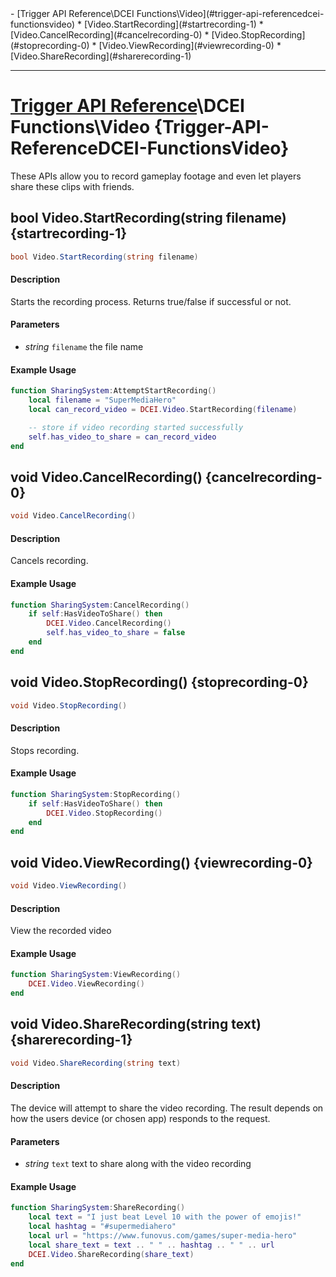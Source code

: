 <div id="toc" markdown="1">
- [Trigger API Reference\DCEI Functions\Video](#trigger-api-referencedcei-functionsvideo)
  * [Video.StartRecording](#startrecording-1)
  * [Video.CancelRecording](#cancelrecording-0)
  * [Video.StopRecording](#stoprecording-0)
  * [Video.ViewRecording](#viewrecording-0)
  * [Video.ShareRecording](#sharerecording-1)

</div>

***

# [Trigger API Reference](Trigger-API-Reference)\\DCEI Functions\Video {Trigger-API-ReferenceDCEI-FunctionsVideo}

[](overview-start)
These APIs allow you to record gameplay footage and even let players share these clips with friends. 
[](overview-end)

## bool Video.StartRecording(string filename) {startrecording-1}
```cs
bool Video.StartRecording(string filename)
```
#### Description
[](description-start)
Starts the recording process. Returns true/false if successful or not. 
[](description-end)

#### Parameters
[](parameters-start)
- *string* `filename` the file name

[](parameters-end)

#### Example Usage
[](example-usage-start)
```lua
function SharingSystem:AttemptStartRecording()
    local filename = "SuperMediaHero"
    local can_record_video = DCEI.Video.StartRecording(filename)

    -- store if video recording started successfully
    self.has_video_to_share = can_record_video
end
```
[](example-usage-end)

[](extra-section-start)

[](extra-section-end)

## void Video.CancelRecording() {cancelrecording-0}
```cs
void Video.CancelRecording()
```
#### Description
[](description-start)
Cancels recording. 
[](description-end)

#### Example Usage
[](example-usage-start)
```lua
function SharingSystem:CancelRecording()
    if self:HasVideoToShare() then
        DCEI.Video.CancelRecording()
        self.has_video_to_share = false
    end
end
```
[](example-usage-end)

[](extra-section-start)

[](extra-section-end)

## void Video.StopRecording() {stoprecording-0}
```cs
void Video.StopRecording()
```
#### Description
[](description-start)
Stops recording.
[](description-end)

#### Example Usage
[](example-usage-start)
```lua
function SharingSystem:StopRecording()
    if self:HasVideoToShare() then
        DCEI.Video.StopRecording()
    end
end
```
[](example-usage-end)

[](extra-section-start)

[](extra-section-end)

## void Video.ViewRecording() {viewrecording-0}
```cs
void Video.ViewRecording()
```
#### Description
[](description-start)
View the recorded video
[](description-end)

#### Example Usage
[](example-usage-start)
```lua
function SharingSystem:ViewRecording()
    DCEI.Video.ViewRecording()
end

```
[](example-usage-end)

[](extra-section-start)

[](extra-section-end)

## void Video.ShareRecording(string text) {sharerecording-1}
```cs
void Video.ShareRecording(string text)
```
#### Description
[](description-start)
The device will attempt to share the video recording. The result depends on how the users device (or chosen app) responds to the request.
[](description-end)

#### Parameters
[](parameters-start)
- *string* `text` text to share along with the video recording

[](parameters-end)

#### Example Usage
[](example-usage-start)
```lua
function SharingSystem:ShareRecording()
    local text = "I just beat Level 10 with the power of emojis!"
    local hashtag = "#supermediahero"
    local url = "https://www.funovus.com/games/super-media-hero"
    local share_text = text .. " " .. hashtag .. " " .. url
    DCEI.Video.ShareRecording(share_text)
end
```
[](example-usage-end)

[](extra-section-start)

[](extra-section-end)

